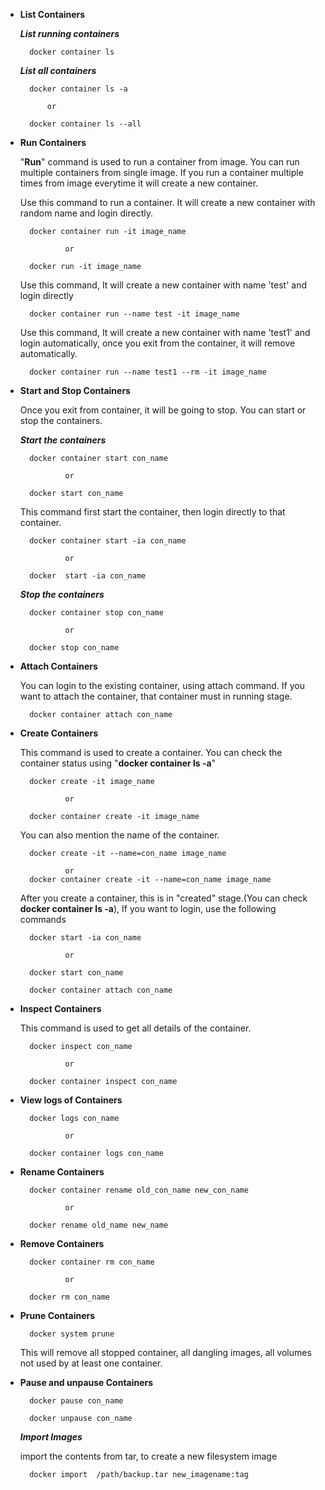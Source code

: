 * **List Containers**  
    
    *__List running containers__*
     
        docker container ls
        
    *__List all containers__*
   
        docker container ls -a 
        
            or
            
        docker container ls --all
      
* **Run Containers**

    "**Run**" command is used to run a container from image. You can run multiple
    containers from single image. If you run a container multiple times from image 
    everytime it will create a new container.

    Use this command to run a container. It will create a new container 
    with random name and login directly.    
        
        docker container run -it image_name
        
                or
                
        docker run -it image_name
        
    Use this command, It will create a new container with name 'test' and
    login directly
   
        docker container run --name test -it image_name
        
    Use this command, It will create a new container with name 'test1' and
    login automatically, once you exit from the container, it will remove 
    automatically.
   
        docker container run --name test1 --rm -it image_name
         
* **Start and Stop Containers**

    Once you exit from container, it will be going to stop. You can start or
    stop the containers.
    
     *__Start the containers__*
        
        docker container start con_name
            
                or
                
        docker start con_name
    
    This command first start the container, then login directly 
    to that container.
    
        docker container start -ia con_name
        
                or
                
        docker  start -ia con_name
      
     *__Stop the containers__*  
        
        docker container stop con_name
            
                or
                
        docker stop con_name

* **Attach Containers**

    You can login to the existing container, using attach command.
    If you want to attach the container, that container must in 
    running stage.

        docker container attach con_name 
        
* **Create Containers**

    This command is used to create  a container. You can check the 
    container status using "**docker container ls -a**"
    
        docker create -it image_name
            
                or
                
        docker container create -it image_name

    You can also mention the name of the container.
    
        docker create -it --name=con_name image_name
        
                or
        docker container create -it --name=con_name image_name
        
    After you create a container, this is in "created" stage.(You 
    can check **docker container ls -a**), If you want to login,
    use the following commands
    
        docker start -ia con_name
        
                or
                
        docker start con_name
        
        docker container attach con_name      
                
        
        
* **Inspect Containers**        
   
    This command is used to get  all details of the container.
    
        docker inspect con_name
        
                or
                
        docker container inspect con_name

* **View logs of Containers**        
           
        docker logs con_name
        
                or
                
        docker container logs con_name
 
* **Rename Containers**   
 
        docker container rename old_con_name new_con_name
        
                or
                
        docker rename old_name new_name   

* **Remove Containers**        

        docker container rm con_name
        
                or
                
        docker rm con_name
        
* **Prune Containers**
       
        docker system prune
        
    This will remove all stopped container, all dangling images,
    all volumes not used by at least one container.
    
* **Pause and unpause Containers**  
   
        docker pause con_name
        
        docker unpause con_name
        
   
   
   
   
   
   
   
   
   
   
   
   *__Import Images__*
    
    import the contents from tar, to create a new filesystem image
    
        docker import  /path/backup.tar new_imagename:tag